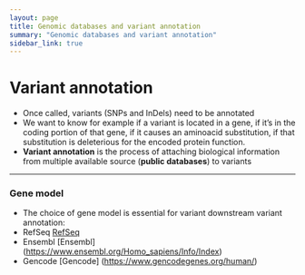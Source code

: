 ```yaml
---
layout: page
title: Genomic databases and variant annotation
summary: "Genomic databases and variant annotation"
sidebar_link: true
---
```


# Variant annotation

-	Once called, variants (SNPs and InDels) need to be annotated
-	We want to know for example if a variant is located in a gene, if it’s in the coding portion of that gene, if it causes an aminoacid substitution, if that substitution is deleterious for the encoded protein function.
-	**Variant annotation** is the process of attaching biological information from multiple available source (**public databases**) to variants
---
### Gene model

-	The choice of gene model is essential for variant downstream variant annotation:
- RefSeq [RefSeq]( https://www.ncbi.nlm.nih.gov/refseq/)
- Ensembl [Ensembl] (https://www.ensembl.org/Homo_sapiens/Info/Index)
- Gencode [Gencode] (https://www.gencodegenes.org/human/)
